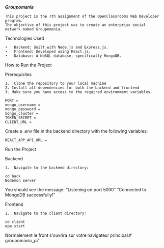 𝑮𝒓𝒐𝒖𝒑𝒐𝒎𝒂𝒏𝒊𝒂

    This project is the 7th assignment of the OpenClassrooms Web Developer program.
    The objective of this project was to create an enterprise social network named Groupomania.

Technologies Used

	•	Backend: Built with Node.js and Express.js.
	•	Frontend: Developed using React.js.
	•	Database: A NoSQL database, specifically MongoDB.

How to Run the Project

Prerequisites

  	1.	Clone the repository to your local machine
    2. Install all dependencies for both the backend and frontend
    3. Make sure you have access to the required environment variables.

```
PORT = 
mongo_username =
mongo_password = 
mongo_cluster = 
TOKEN_SECRET = 
CLIENT_URL = 
```

Create a .env file in the backend directory with the following variables:

```
REACT_APP_API_URL =
```



Run the Project

Backend

	1.	Navigate to the backend directory:
  
  ```
  cd back
  Nodemon server
  ```
  
You should see the message:
“Listening on port 5000”
“Connected to MongoDB successfully!”

  
Frontend

	1.	Navigate to the client directory:

  ```
  cd client
  npm start
  ```
 
  Normalement le front s'ouvrira sur votre navigateur principal.# groupomania_p7


